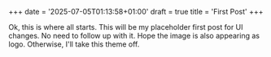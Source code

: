 +++
date = '2025-07-05T01:13:58+01:00'
draft = true
title = 'First Post'
+++

Ok, this is where all starts. This will be my placeholder first post for UI changes. No need to follow up with it.
Hope the image is also appearing as logo. Otherwise, I'll take this theme off.